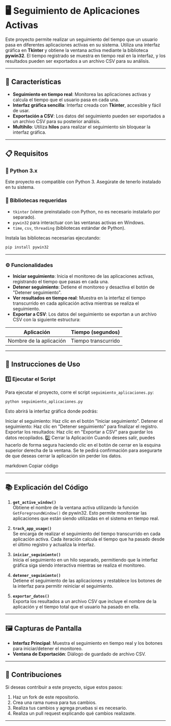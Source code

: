# 🖥️ Seguimiento de Aplicaciones Activas

Este proyecto permite realizar un seguimiento del tiempo que un usuario pasa en diferentes aplicaciones activas en su sistema. Utiliza una interfaz gráfica en **Tkinter** y obtiene la ventana activa mediante la biblioteca **pywin32**. El tiempo registrado se muestra en tiempo real en la interfaz, y los resultados pueden ser exportados a un archivo CSV para su análisis.

---

## 🌟 Características

- **Seguimiento en tiempo real**: Monitorea las aplicaciones activas y calcula el tiempo que el usuario pasa en cada una.
- **Interfaz gráfica sencilla**: Interfaz creada con **Tkinter**, accesible y fácil de usar.
- **Exportación a CSV**: Los datos del seguimiento pueden ser exportados a un archivo CSV para su posterior análisis.
- **Multihilo**: Utiliza **hilos** para realizar el seguimiento sin bloquear la interfaz gráfica.

---

## 📋 Requisitos

### 🔹 Python 3.x

Este proyecto es compatible con Python 3. Asegúrate de tenerlo instalado en tu sistema.

### 🔹 Bibliotecas requeridas

- `tkinter` (viene preinstalado con Python, no es necesario instalarlo por separado).
- `pywin32` para interactuar con las ventanas activas en Windows.
- `time`, `csv`, `threading` (bibliotecas estándar de Python).

Instala las bibliotecas necesarias ejecutando:

```bash
pip install pywin32
```

---

### ⚙️ Funcionalidades

- **Iniciar seguimiento**: Inicia el monitoreo de las aplicaciones activas, registrando el tiempo que pasas en cada una.
- **Detener seguimiento**: Detiene el monitoreo y desactiva el botón de "Detener seguimiento".
- **Ver resultados en tiempo real**: Muestra en la interfaz el tiempo transcurrido en cada aplicación activa mientras se realiza el seguimiento.
- **Exportar a CSV**: Los datos del seguimiento se exportan a un archivo CSV con la siguiente estructura:

| Aplicación            | Tiempo (segundos) |
|-----------------------|-------------------|
| Nombre de la aplicación | Tiempo transcurrido |

---

## 📝 Instrucciones de Uso

### 1️⃣ Ejecutar el Script

Para ejecutar el proyecto, corre el script `seguimiento_aplicaciones.py`:

```bash
python seguimiento_aplicaciones.py
```
Esto abrirá la interfaz gráfica donde podrás:

Iniciar el seguimiento: Haz clic en el botón "Iniciar seguimiento".
Detener el seguimiento: Haz clic en "Detener seguimiento" para finalizar el registro.
Exportar los resultados: Haz clic en "Exportar a CSV" para guardar los datos recopilados.
2️⃣ Cerrar la Aplicación
Cuando desees salir, puedes hacerlo de forma segura haciendo clic en el botón de cerrar en la esquina superior derecha de la ventana. Se te pedirá confirmación para asegurarte de que deseas cerrar la aplicación sin perder los datos.

markdown
Copiar código

---

## 📚 Explicación del Código

1. **`get_active_window()`**  
   Obtiene el nombre de la ventana activa utilizando la función `GetForegroundWindow()` de pywin32. Esto permite monitorear las aplicaciones que están siendo utilizadas en el sistema en tiempo real.

2. **`track_app_usage()`**  
   Se encarga de realizar el seguimiento del tiempo transcurrido en cada aplicación activa. Cada iteración calcula el tiempo que ha pasado desde el último registro y actualiza la interfaz.

3. **`iniciar_seguimiento()`**  
   Inicia el seguimiento en un hilo separado, permitiendo que la interfaz gráfica siga siendo interactiva mientras se realiza el monitoreo.

4. **`detener_seguimiento()`**  
   Detiene el seguimiento de las aplicaciones y restablece los botones de la interfaz para permitir reiniciar el seguimiento.

5. **`exportar_datos()`**  
   Exporta los resultados a un archivo CSV que incluye el nombre de la aplicación y el tiempo total que el usuario ha pasado en ella.

---

## 🖼️ Capturas de Pantalla

- **Interfaz Principal**: Muestra el seguimiento en tiempo real y los botones para iniciar/detener el monitoreo.
- **Ventana de Exportación**: Diálogo de guardado de archivo CSV.

---

## 🤝 Contribuciones

Si deseas contribuir a este proyecto, sigue estos pasos:

1. Haz un fork de este repositorio.
2. Crea una rama nueva para tus cambios.
3. Realiza tus cambios y agrega pruebas si es necesario.
4. Realiza un pull request explicando qué cambios realizaste.

---
